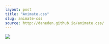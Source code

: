 ```yaml
---
layout: post
title: "Animate.css"
slug: animate-css
source: http://daneden.github.io/animate.css/
---
```


<img src="/beautiful-open/screenshots/animate-css.png">
